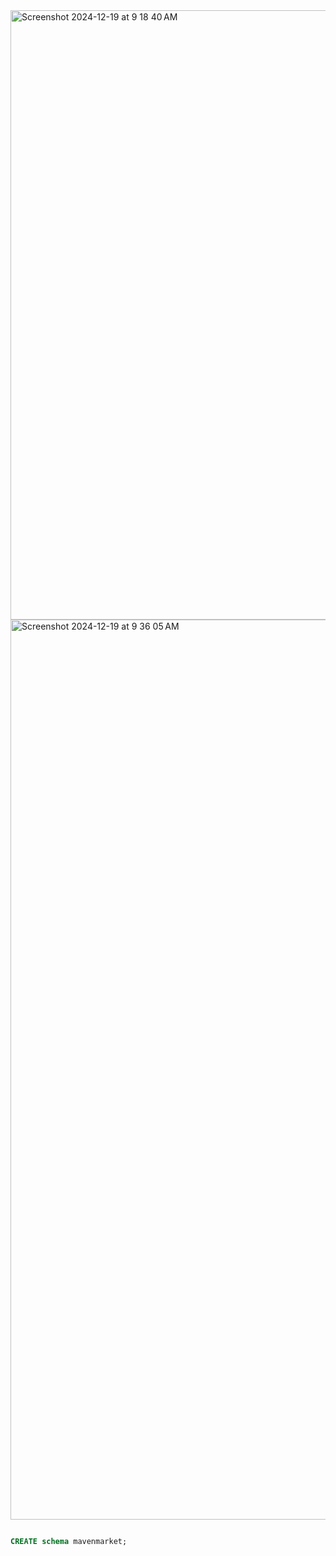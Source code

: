 <img width="975" alt="Screenshot 2024-12-19 at 9 18 40 AM" src="https://github.com/user-attachments/assets/d681d0c0-30d9-48c9-8ce2-d86ed2b739a3" />

<img width="1440" alt="Screenshot 2024-12-19 at 9 36 05 AM" src="https://github.com/user-attachments/assets/8b8a0b20-27a9-4ef2-894a-4d400bba2a0c" />


```sql

CREATE schema mavenmarket;

```
